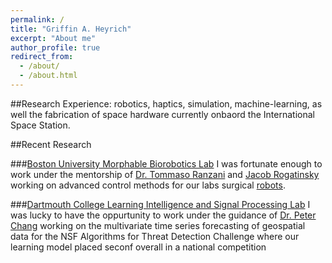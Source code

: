 ```yaml
---
permalink: /
title: "Griffin A. Heyrich"
excerpt: "About me"
author_profile: true
redirect_from: 
  - /about/
  - /about.html
---
```



##Research Experience:
robotics, haptics, simulation, machine-learning, as well the fabrication of space hardware currently onbaord the International Space Station.

##Recent Research 

###[Boston University Morphable Biorobotics Lab](https://sites.bu.edu/ranzani-lab/)
I was fortunate enough to work under the mentorship of [Dr. Tommaso Ranzani](https://www.bu.edu/eng/profile/tommaso-ranzini-phd/) and [Jacob Rogatinsky](https://www.linkedin.com/in/jacobrogatinsky) working on advanced control methods for our labs surgical [robots](https://onlinelibrary.wiley.com/doi/10.1002/aisy.202200085).

###[Dartmouth College Learning Intelligence and Signal Processing Lab](https://lisplab.host.dartmouth.edu/)
I was lucky to have the oppurtunity to work under the guidance of [Dr. Peter Chang](https://engineering.dartmouth.edu/community/faculty/peter-chin) working on the multivariate time series forecasting of geospatial data for the NSF Algorithms for Threat Detection Challenge where our learning model placed seconf overall in a national competition
